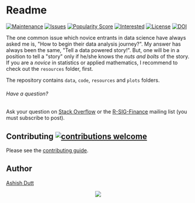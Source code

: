 # Readme
[![Maintenance](https://img.shields.io/badge/Maintained%3F-yes-green.svg)](https://github.com/duttashi/learnr/graphs/commit-activity)
[![Issues](https://img.shields.io/github/issues/duttashi/learnr.svg)](https://github.com/duttashi/learnr/issues)
[![Popularity Score](https://img.shields.io/github/forks/duttashi/learnr.svg)](https://github.com/duttashi/learnr/network)
[![Interested](https://img.shields.io/github/stars/duttashi/learnr.svg)](https://github.com/duttashi/learnr/stargazers)
[![License](https://img.shields.io/badge/license-MIT-blue.svg)](https://github.com/duttashi/learnr/blob/master/LICENSE)
[![DOI](https://zenodo.org/badge/62351661.svg)](https://zenodo.org/badge/latestdoi/62351661)

The one common issue which novice entrants in data science have always asked me is, "How to begin their data analysis journey?".
My answer has always been the same, "Tell a data powered story!". But, one will be in a position to tell a "story" only if he/she knows the *nuts and bolts* of the story. If you are a *novice* in statistics or applied mathematics, I recommend to check out the `resources` folder, first.

The repository contains `data`, `code`, `resources` and `plots` folders.

###### Have a question?

Ask your question on [Stack Overflow](http://stackoverflow.com/questions/tagged/r)
or the [R-SIG-Finance](https://stat.ethz.ch/mailman/listinfo/r-sig-finance)
mailing list (you must subscribe to post).

## Contributing [![contributions welcome](https://img.shields.io/badge/contributions-welcome-brightgreen.svg?style=flat)](https://github.com/dwyl/esta/issues)

Please see the [contributing guide](CONTRIBUTING.md).

## Author
[Ashish Dutt](https://duttashi.github.io/about/)


<p align="center">
<a href="https://www.paypal.me/ashishdutt">
<img src="https://www.paypalobjects.com/en_US/i/btn/btn_donate_LG.gif" />
</a>
</p>
